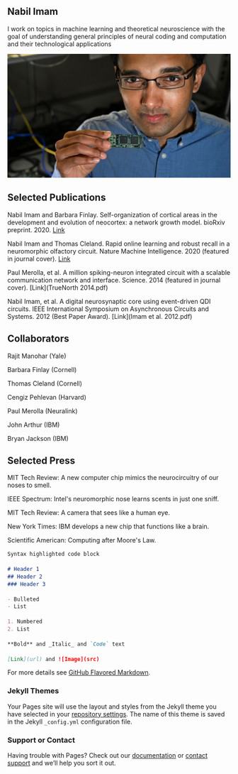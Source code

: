 ## Nabil Imam

I work on topics in machine learning and theoretical neuroscience with the goal of understanding general principles of neural coding and computation and their technological applications

![Image](nabil.imam.jpg)

## Selected Publications

Nabil Imam and Barbara Finlay. Self-organization of cortical areas in the development and evolution of neocortex: a network growth model. bioRxiv preprint. 2020. [Link](https://www.biorxiv.org/content/10.1101/2020.05.13.094672v1)

Nabil Imam and Thomas Cleland. Rapid online learning and robust recall in a neuromorphic olfactory circuit. Nature Machine Intelligence. 2020 (featured in journal cover). [Link](ImamCleland2020.pdf) 

Paul Merolla, et al. A million spiking-neuron integrated circuit with a scalable communication network and interface. Science. 2014 (featured in journal cover). [Link](TrueNorth 2014.pdf)

Nabil Imam, et al.  A digital neurosynaptic core using event-driven QDI circuits. IEEE International Symposium on Asynchronous Circuits and Systems. 2012 (Best Paper Award). [Link](Imam et al. 2012.pdf)

## Collaborators

Rajit Manohar (Yale)

Barbara Finlay (Cornell)

Thomas Cleland (Cornell)

Cengiz Pehlevan (Harvard)

Paul Merolla (Neuralink)

John Arthur (IBM)

Bryan Jackson (IBM)

## Selected Press

MIT Tech Review: A new computer chip mimics the neurocircuitry of our noses to smell. 

IEEE Spectrum: Intel's neuromorphic nose learns scents in just one sniff. 

MIT Tech Review: A camera that sees like a human eye​.

New York Times: IBM develops a new chip that functions like a brain.

Scientific American: Computing after Moore's Law.


```markdown
Syntax highlighted code block

# Header 1
## Header 2
### Header 3

- Bulleted
- List

1. Numbered
2. List

**Bold** and _Italic_ and `Code` text

[Link](url) and ![Image](src)
```

For more details see [GitHub Flavored Markdown](https://guides.github.com/features/mastering-markdown/).

### Jekyll Themes

Your Pages site will use the layout and styles from the Jekyll theme you have selected in your [repository settings](https://github.com/nabilimam4/nabilimam4.github.io/settings). The name of this theme is saved in the Jekyll `_config.yml` configuration file.

### Support or Contact

Having trouble with Pages? Check out our [documentation](https://docs.github.com/categories/github-pages-basics/) or [contact support](https://github.com/contact) and we’ll help you sort it out.
